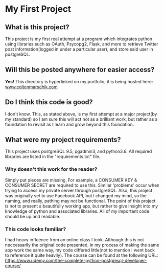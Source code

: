 # My First Project

## What is this project?
This project is my first real attempt at a program which integrates python 
using libraries such as OAuth, Psycopg2, Flask, and more to retrieve Twitter 
post information(logged in under a particular user), and store said user in 
postgreSQL.

## Will this be posted anywhere for easier access?
**Yes!** This directory is hyperlinked on my portfolio; it is being hosted here: www.coltonmarschik.com

## Do I think this code is good?
I don't know. This, as stated above, is my first attempt at a major project(by 
my standard) so I am sure this will act not as a brilliant work, but rather as a foundation to revisit as I learn and grow beyond this foundation.

## What were my project requirements?
This project uses postgreSQL 9.5, pgadmin3, and python3.6. All required
libraries are listed in the "requirements.txt" file.

### Why doesn't this work for the reader?
Simply put pieces are missing. For example, a CONSUMER KEY & CONSUMER SECRET are required to use this. Similar 'problems' occur when trying to access my private server through postgreSQL. Also, this project was originally set to use Facebook API, but I changed my mind, so the naming, and really, pathing may not be 
functional. The point of this project is not to present a beautifully working app, but rather to give insight into my knowledge of python and associated libraries. All of my important code should be up and readable.

### This code looks familiar?
I had heavy influence from an online class I took. Although this is not neccessarily the original code presented, in my process of making the same app work the same way, my code differed little(not to mention I went back to reference it quite heavily). The course can be found at the following URL: https://www.udemy.com/the-complete-python-postgresql-developer-course/ 


